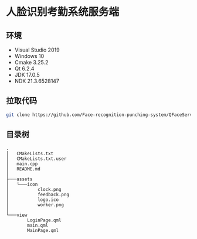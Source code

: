 # 人脸识别考勤系统服务端

## 环境

- Visual Studio 2019
- Windows 10
- Cmake 3.25.2
- Qt 6.2.4
- JDK 17.0.5
- NDK 21.3.6528147

## 拉取代码

```bash
git clone https://github.com/Face-recognition-punching-system/QFaceServer.git
```

## 目录树

```text
.
│   CMakeLists.txt
│   CMakeLists.txt.user
│   main.cpp
│   README.md
│
├───assets
│   └───icon
│           clock.png
│           feedback.png
│           logo.ico
│           worker.png
│
└───view
        LoginPage.qml
        main.qml
        MainPage.qml
```
